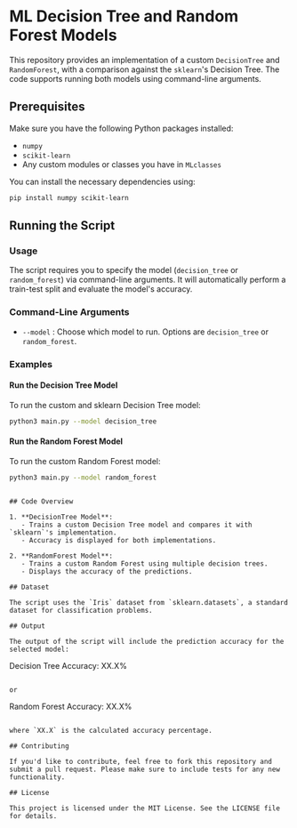
# ML Decision Tree and Random Forest Models

This repository provides an implementation of a custom `DecisionTree` and `RandomForest`, with a comparison against the `sklearn`'s Decision Tree. The code supports running both models using command-line arguments.

## Prerequisites

Make sure you have the following Python packages installed:

- `numpy`
- `scikit-learn`
- Any custom modules or classes you have in `MLclasses`

You can install the necessary dependencies using:

```bash
pip install numpy scikit-learn
```

## Running the Script

### Usage

The script requires you to specify the model (`decision_tree` or `random_forest`) via command-line arguments. It will automatically perform a train-test split and evaluate the model's accuracy.

### Command-Line Arguments

- `--model` : Choose which model to run. Options are `decision_tree` or `random_forest`.

### Examples

#### Run the Decision Tree Model

To run the custom and sklearn Decision Tree model:

```bash
python3 main.py --model decision_tree
```

#### Run the Random Forest Model

To run the custom Random Forest model:

```bash
python3 main.py --model random_forest
```

```

## Code Overview

1. **DecisionTree Model**:
   - Trains a custom Decision Tree model and compares it with `sklearn`'s implementation.
   - Accuracy is displayed for both implementations.

2. **RandomForest Model**:
   - Trains a custom Random Forest using multiple decision trees.
   - Displays the accuracy of the predictions.

## Dataset

The script uses the `Iris` dataset from `sklearn.datasets`, a standard dataset for classification problems.

## Output

The output of the script will include the prediction accuracy for the selected model:

```

Decision Tree Accuracy: XX.X%

```

or 

```

Random Forest Accuracy: XX.X%

```

where `XX.X` is the calculated accuracy percentage.

## Contributing

If you'd like to contribute, feel free to fork this repository and submit a pull request. Please make sure to include tests for any new functionality.

## License

This project is licensed under the MIT License. See the LICENSE file for details.
